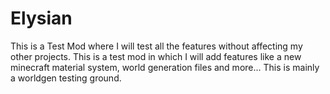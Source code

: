# Elysian
This is a Test Mod where I will test all the features without affecting my other projects.
This is a test mod in which I will add features like a new minecraft material system, world generation files and more...
This is mainly a worldgen testing ground.
